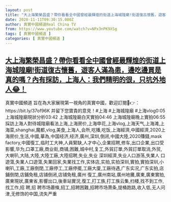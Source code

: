 ```yaml
---
layout: post
title: "大上海繁榮昌盛？帶你看看全中國曾經最輝煌的街道上海城隍廟!街道復古懷舊，遊客人滿為患，邊吃邊買是真的嗎？內有採訪，上海人：我們精明的很，只坑外地人😂！"
date: 2020-11-11T09:30:15.000Z
author: 真實中國頻道Real China TV
from: https://www.youtube.com/watch?v=NPx3nPK9XSg
tags: [ 真實中國頻道 ]
categories: [ 真實中國頻道 ]
---
```

<!--1605087015000-->
[大上海繁榮昌盛？帶你看看全中國曾經最輝煌的街道上海城隍廟!街道復古懷舊，遊客人滿為患，邊吃邊買是真的嗎？內有採訪，上海人：我們精明的很，只坑外地人😂！](https://www.youtube.com/watch?v=NPx3nPK9XSg)
------

<div>
真實中國頻道 旨在為大家展現第一視角的真實中國，歡迎訂閱💖👉：https://bit.ly/37of96K  并留下您寶貴的意見！#上海 #上海城隍廟 #上海vlog0:05   上海城隍廟現狀分析03:42 上海城隍廟白天實拍04:46 上海城隍廟晚上實拍06:55 採訪上海人對待城隍廟看法上海,上海房价,上海申花,上海vlog,上海天气,上海滩,上海菜,shanghai,魔都,vlog,美食,上海人,会所,吃播,吃饭,上海經濟,中國經濟,2020上海房价,生活,中國,華為,中国经济,经济,廣州,深圳,倒闭,中國大陸,2020賺錢,mask factory,中國復工,临时工大神,人員緊缺,人才中心,企業招聘,修车,出口企業,出口受影響,华为,口罩工廠,商业街,商铺,困難,城中村,复工,外貿訂單,外貿訂單取消,外贸,大喇叭,大陆,大陸,大陸工廠,大陸招聘,失业,失业 深圳經濟,失业人口游荡,失業人 口遊蕩,失業人口遊蕩,失業回家,失業找工作,实体店,实拍,实拍深圳,實拍,實拍深圳,小喇叭,工廠,工廠倒閉,工廠停工,工廠停擺,工廠大廈,工廠待遇,广东实况,广东实拍,店鋪倒閉,店鋪免租,店铺倒闭,店铺免租,廣州 復工,廣州南站,廣州地攤,廣東,廣東實拍,廣東現狀,廣東省,影響出口,後車站實況,復工,打工族,打工族云集,扫楼,找不到工作,找工作,招 聘,招 聘市场蕭條,招工,招聘困難,招聘市场萧条,提桶跑路,收入低,无人问津,无修饰的中国,流失严重
</div>
